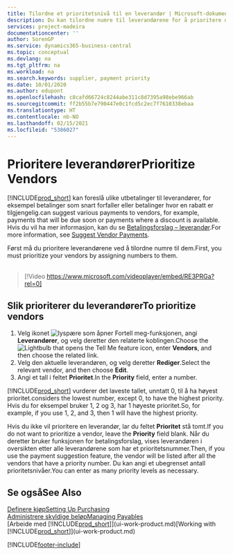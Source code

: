 ```yaml
---
title: Tilordne et prioritetsnivå til en leverandør | Microsoft-dokumentasjon
description: Du kan tilordne numre til leverandørene for å prioritere dem og forenkle betalingsforslag i Business Central.
services: project-madeira
documentationcenter: ''
author: SorenGP
ms.service: dynamics365-business-central
ms.topic: conceptual
ms.devlang: na
ms.tgt_pltfrm: na
ms.workload: na
ms.search.keywords: supplier, payment priority
ms.date: 10/01/2020
ms.author: edupont
ms.openlocfilehash: c8cafd66724c8244abe311c8d7395a98ebe966ab
ms.sourcegitcommit: ff2b55b7e790447e0c1fcd5c2ec7f7610338ebaa
ms.translationtype: HT
ms.contentlocale: nb-NO
ms.lasthandoff: 02/15/2021
ms.locfileid: "5386027"
---
```

# <a name="prioritize-vendors"></a><span data-ttu-id="be564-103">Prioritere leverandører</span><span class="sxs-lookup"><span data-stu-id="be564-103">Prioritize Vendors</span></span>
[!INCLUDE[prod_short](includes/prod_short.md)] <span data-ttu-id="be564-104">kan foreslå ulike utbetalinger til leverandører, for eksempel betalinger som snart forfaller eller betalinger hvor en rabatt er tilgjengelig.</span><span class="sxs-lookup"><span data-stu-id="be564-104">can suggest various payments to vendors, for example, payments that will be due soon or payments where a discount is available.</span></span> <span data-ttu-id="be564-105">Hvis du vil ha mer informasjon, kan du se [Betalingsforslag – leverandør](payables-how-suggest-vendor-payments.md).</span><span class="sxs-lookup"><span data-stu-id="be564-105">For more information, see [Suggest Vendor Payments](payables-how-suggest-vendor-payments.md).</span></span>

<span data-ttu-id="be564-106">Først må du prioritere leverandørene ved å tilordne numre til dem.</span><span class="sxs-lookup"><span data-stu-id="be564-106">First, you must prioritize your vendors by assigning numbers to them.</span></span>
<br><br>
> [!Video https://www.microsoft.com/videoplayer/embed/RE3PRGa?rel=0]

## <a name="to-prioritize-vendors"></a><span data-ttu-id="be564-107">Slik prioriterer du leverandører</span><span class="sxs-lookup"><span data-stu-id="be564-107">To prioritize vendors</span></span>
1. <span data-ttu-id="be564-108">Velg ikonet ![lyspære som åpner Fortell meg-funksjonen](media/ui-search/search_small.png "Fortell hva du vil gjøre"), angi **Leverandører**, og velg deretter den relaterte koblingen.</span><span class="sxs-lookup"><span data-stu-id="be564-108">Choose the ![Lightbulb that opens the Tell Me feature](media/ui-search/search_small.png "Tell me what you want to do") icon, enter **Vendors**, and then choose the related link.</span></span>
2. <span data-ttu-id="be564-109">Velg den aktuelle leverandøren, og velg deretter **Rediger**.</span><span class="sxs-lookup"><span data-stu-id="be564-109">Select the relevant vendor, and then choose **Edit**.</span></span>
3. <span data-ttu-id="be564-110">Angi et tall i feltet **Prioritet**.</span><span class="sxs-lookup"><span data-stu-id="be564-110">In the **Priority** field, enter a number.</span></span>

[!INCLUDE[prod_short](includes/prod_short.md)] <span data-ttu-id="be564-111">vurderer det laveste tallet, unntatt 0, til å ha høyest prioritet.</span><span class="sxs-lookup"><span data-stu-id="be564-111">considers the lowest number, except 0, to have the highest priority.</span></span> <span data-ttu-id="be564-112">Hvis du for eksempel bruker 1, 2 og 3, har 1 høyeste prioritet.</span><span class="sxs-lookup"><span data-stu-id="be564-112">So, for example, if you use 1, 2, and 3, then 1 will have the highest priority.</span></span>

<span data-ttu-id="be564-113">Hvis du ikke vil prioritere en leverandør, lar du feltet **Prioritet** stå tomt.</span><span class="sxs-lookup"><span data-stu-id="be564-113">If you do not want to prioritize a vendor, leave the **Priority** field blank.</span></span> <span data-ttu-id="be564-114">Når du deretter bruker funksjonen for betalingsforslag, vises leverandøren i oversikten etter alle leverandørene som har et prioritetsnummer.</span><span class="sxs-lookup"><span data-stu-id="be564-114">Then, if you use the payment suggestion feature, the vendor will be listed after all the vendors that have a priority number.</span></span> <span data-ttu-id="be564-115">Du kan angi et ubegrenset antall prioritetsnivåer.</span><span class="sxs-lookup"><span data-stu-id="be564-115">You can enter as many priority levels as necessary.</span></span>

## <a name="see-also"></a><span data-ttu-id="be564-116">Se også</span><span class="sxs-lookup"><span data-stu-id="be564-116">See Also</span></span>
[<span data-ttu-id="be564-117">Definere kjøp</span><span class="sxs-lookup"><span data-stu-id="be564-117">Setting Up Purchasing</span></span>](purchasing-setup-purchasing.md)  
[<span data-ttu-id="be564-118">Administrere skyldige beløp</span><span class="sxs-lookup"><span data-stu-id="be564-118">Managing Payables</span></span>](payables-manage-payables.md)  
<span data-ttu-id="be564-119">[Arbeide med [!INCLUDE[prod_short](includes/prod_short.md)]](ui-work-product.md)</span><span class="sxs-lookup"><span data-stu-id="be564-119">[Working with [!INCLUDE[prod_short](includes/prod_short.md)]](ui-work-product.md)</span></span>


[!INCLUDE[footer-include](includes/footer-banner.md)]